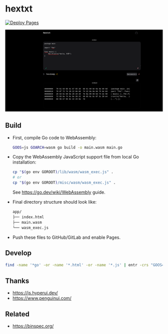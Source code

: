 # hextxt

[![Deploy Pages](https://github.com/lloydlobo/hextxt/actions/workflows/static.yml/badge.svg)](https://github.com/lloydlobo/hextxt/actions/workflows/static.yml)

![preview](./static/preview.png)

## Build

- First, compile Go code to WebAssembly:

  ```sh
  GOOS=js GOARCH=wasm go build -o main.wasm main.go
  ```

- Copy the WebAssembly JavaScript support file from local Go installation:

  ```sh
  cp "$(go env GOROOT)/lib/wasm/wasm_exec.js" .
  # or
  cp "$(go env GOROOT)/misc/wasm/wasm_exec.js" .
  ```

  See <https://go.dev/wiki/WebAssembly> guide.

- Final directory structure should look like:

  ```txt
  app/
  ├── index.html
  ├── main.wasm
  └── wasm_exec.js
  ```

- Push these files to GitHub/GitLab and enable Pages.

## Develop

```sh
find -name '*go' -or -name '*.html' -or -name '*.js' | entr -crs "GOOS=js GOARCH=wasm go build -o main.wasm main.go; python -m http.server"
```

## Thanks

- <https://js.hyperui.dev/>
- <https://www.penguinui.com/>

## Related

- <https://binspec.org/>
